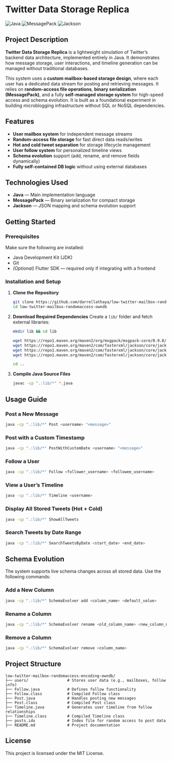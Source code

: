 # Twitter Data Storage Replica

![Java](https://img.shields.io/badge/Java-ED8B00?style=for-the-badge&logo=openjdk&logoColor=white)
![MessagePack](https://img.shields.io/badge/MessagePack-8B4513?style=for-the-badge)
![Jackson](https://img.shields.io/badge/Jackson-3E7EBF?style=for-the-badge)


## Project Description

**Twitter Data Storage Replica** is a lightweight simulation of Twitter’s backend data architecture, implemented entirely in Java. It demonstrates how message storage, user interactions, and timeline generation can be managed without traditional databases.

This system uses a **custom mailbox-based storage design**, where each user has a dedicated data stream for posting and retrieving messages. It relies on **random-access file operations**, **binary serialization (MessagePack)**, and a fully **self-managed storage system** for high-speed access and schema evolution. It is built as a foundational experiment in building microblogging infrastructure without SQL or NoSQL dependencies.


## Features

- **User mailbox system** for independent message streams  
- **Random-access file storage** for fast direct data reads/writes  
- **Hot and cold tweet separation** for storage lifecycle management  
- **User follow system** for personalized timeline views  
- **Schema evolution** support (add, rename, and remove fields dynamically)  
- **Fully self-contained DB logic** without using external databases  


## Technologies Used

- **Java** — Main implementation language  
- **MessagePack** — Binary serialization for compact storage  
- **Jackson** — JSON mapping and schema evolution support  


## Getting Started

### Prerequisites

Make sure the following are installed:

- Java Development Kit (JDK)
- Git
- *(Optional)* Flutter SDK — required only if integrating with a frontend


### Installation and Setup

1. **Clone the Repository**
   ```bash
   git clone https://github.com/darrellathaya/low-twitter-mailbox-randomaccess-owndb.git
   cd low-twitter-mailbox-randomaccess-owndb
   ```

2. **Download Required Dependencies**
   Create a `lib/` folder and fetch external libraries:
   ```bash
   mkdir lib && cd lib

   wget https://repo1.maven.org/maven2/org/msgpack/msgpack-core/0.9.8/msgpack-core-0.9.8.jar
   wget https://repo1.maven.org/maven2/com/fasterxml/jackson/core/jackson-databind/2.15.3/jackson-databind-2.15.3.jar
   wget https://repo1.maven.org/maven2/com/fasterxml/jackson/core/jackson-core/2.15.3/jackson-core-2.15.3.jar
   wget https://repo1.maven.org/maven2/com/fasterxml/jackson/core/jackson-annotations/2.15.3/jackson-annotations-2.15.3.jar

   cd ..
   ```

3. **Compile Java Source Files**
   ```bash
   javac -cp ".:lib/*" *.java
   ```


## Usage Guide

### Post a New Message
```bash
java -cp ".:lib/*" Post <username> "<message>"
```

### Post with a Custom Timestamp
```bash
java -cp ".:lib/*" PostWithCustomDate <username> "<message>"
```

### Follow a User
```bash
java -cp ".:lib/*" Follow <follower_username> <followee_username>
```

### View a User’s Timeline
```bash
java -cp ".:lib/*" Timeline <username>
```

### Display All Stored Tweets (Hot + Cold)
```bash
java -cp ".:lib/*" ShowAllTweets
```

### Search Tweets by Date Range
```bash
java -cp ".:lib/*" SearchTweetsByDate <start_date> <end_date>
```


## Schema Evolution

The system supports live schema changes across all stored data. Use the following commands:

### Add a New Column
```bash
java -cp ".:lib/*" SchemaEvolver add <column_name> <default_value>
```

### Rename a Column
```bash
java -cp ".:lib/*" SchemaEvolver rename <old_column_name> <new_column_name>
```

### Remove a Column
```bash
java -cp ".:lib/*" SchemaEvolver remove <column_name>
```


## Project Structure

```
low-twitter-mailbox-randomaccess-encoding-owndb/
├── users/                 # Stores user data (e.g., mailboxes, follow info)
├── Follow.java            # Defines follow functionality
├── Follow.class           # Compiled Follow class
├── Post.java              # Handles posting new messages
├── Post.class             # Compiled Post class
├── Timeline.java          # Generates user timeline from follow relationships
├── Timeline.class         # Compiled Timeline class
├── posts.idx              # Index file for random access to post data
├── README.md              # Project documentation
```


## License

This project is licensed under the MIT License.

